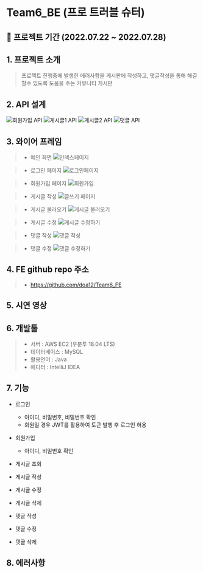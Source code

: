 # Team6_BE (프로 트러블 슈터)
## 📅 프로젝트 기간 (2022.07.22 ~ 2022.07.28)
## 1. 프로젝트 소개
> 프로젝트 진행중에 발생한 에러사항을 게시판에 작성하고, 댓글작성을 통해 해결할수 있도록 도움을 주는 커뮤니티 게시판

## 2. API 설계
![회원가입 API](https://user-images.githubusercontent.com/85264446/180937754-70ea2a58-5193-4723-9f39-77f0884d9e0f.PNG)
![게시글1 API](https://user-images.githubusercontent.com/85264446/180937950-b135004b-484d-4c9e-bf04-84464326600d.PNG)
![게시글2 API](https://user-images.githubusercontent.com/85264446/180937981-407ff0a7-25d9-4975-906c-3fd8fb81a5f9.PNG)
![댓글 API](https://user-images.githubusercontent.com/85264446/180938009-0c6fed4a-5fe6-4a5d-977b-5e7755a8a8eb.PNG)

## 3. 와이어 프레임
> - 메인 화면
![인덱스페이지](https://user-images.githubusercontent.com/85264446/180930660-17bd1f63-2f34-426e-8468-19e56239b1b2.PNG)

> - 로그인 페이지
![로그인페이지](https://user-images.githubusercontent.com/85264446/180931007-54e81c1e-eea5-4269-a6c0-a85c6934413d.PNG)

> - 회원가입 페이지
![회원가입](https://user-images.githubusercontent.com/85264446/180931268-911d2c1f-a176-4beb-b748-fab7081687b8.PNG)

> - 게시글 작성
![글쓰기 페이지](https://user-images.githubusercontent.com/85264446/180931379-dd0271a9-dcd6-4368-ab7d-b8f43c79f19f.PNG)

> - 게시글 불러오기
![게시글 불러오기](https://user-images.githubusercontent.com/85264446/180931440-de7f9b87-eacf-43ec-a902-3df329d39fdf.PNG)

> - 게시글 수정
![게시글 수정하기](https://user-images.githubusercontent.com/85264446/180931553-6e82cc15-4839-4f73-94a9-6287659c1486.PNG)

> - 댓글 작성
![댓글 작성](https://user-images.githubusercontent.com/85264446/180931607-5f717e8c-bd8b-41b0-90cf-56c6dae6ff41.PNG)

> - 댓글 수정
![댓글 수정하기](https://user-images.githubusercontent.com/85264446/180932919-28c49519-f42d-4595-97aa-60fa389aa6fa.PNG)

## 4. FE github repo 주소
> * https://github.com/doa12/Team6_FE

## 5. 시연 영상

## 6. 개발툴
> * 서버 : AWS EC2 (우분투 18.04 LTS)
> * 데이터베이스 : MySQL
> * 활용언어 : Java
> * 에디터 : IntelliJ IDEA

## 7. 기능
* 로그인
  * 아이디, 비밀번호, 비밀번호 확인
  * 회원일 경우 JWT를 활용하여 토큰 발행 후 로그인 허용
* 회원가입
  * 아이디, 비밀번호 확인

* 게시글 조회
* 게시글 작성
* 게시글 수정
* 게시글 삭제
* 댓글 작성
* 댓글 수정
* 댓글 삭제

## 8. 에러사항
